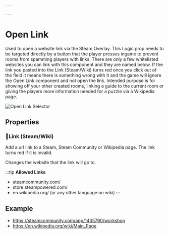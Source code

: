 ```yaml
---

---
```


# Open Link

Used to open a website link via the Steam Overlay. This Logic prop needs to be targeted directly by a button that the player presses ingame to prevent rooms from spamming players with links. There are only a few whitelisted websites you can link with this component and they are named below. If the link you pasted into the Link (Steam/Wiki) turns red once you click out of the field it means there is something wrong with it and the game will ignore the Open Link component and not open the link.
Intended purpose is for showing off your other created rooms, linking a guide to the current room or giving the players more information needed for a puzzle via a Wikipedia page.

![Open Link Selector](./img/Open_Link-Selector.png)


## Properties

### :small_orange_diamond:Link (Steam/Wiki)

<div className="highlight-div">
Add a url link to a Steam, Steam Community or Wikipedia page. The link turns red if it is invalid.
</div>

Changes the website that the link will go to.

:::tip  **Allowed Links**
  - steamcommunity.com/
  - store.steampowered.com/
  - en.wikipedia.org/ (or any other language on wiki)
:::


## Example
  - https://steamcommunity.com/app/1435790/workshop
  - https://en.wikipedia.org/wiki/Main_Page
